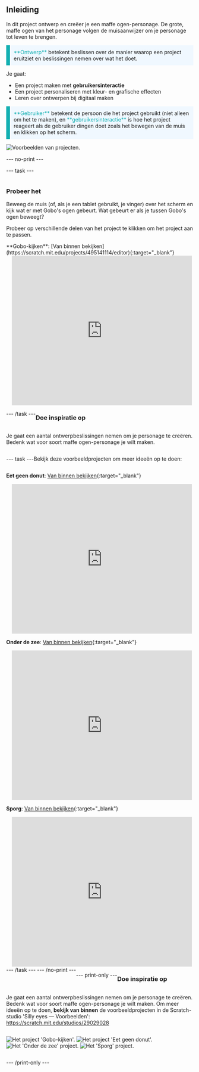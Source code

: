 ## Inleiding

In dit project ontwerp en creëer je een maffe ogen-personage. De grote, maffe ogen van het personage volgen de muisaanwijzer om je personage tot leven te brengen.

<p style="border-left: solid; border-width:10px; border-color: #0faeb0; background-color: aliceblue; padding: 10px;">
<span style="color: #0faeb0">**Ontwerp**</span> betekent beslissen over de manier waarop een project eruitziet en beslissingen nemen over wat het doet. 
</p>

Je gaat:
+ Een project maken met **gebruikersinteractie**
+ Een project personaliseren met kleur- en grafische effecten
+ Leren over ontwerpen bij digitaal maken

<p style="border-left: solid; border-width:10px; border-color: #0faeb0; background-color: aliceblue; padding: 10px;">
<span style="color: #0faeb0">**Gebruiker**</span> betekent de persoon die het project gebruikt (niet alleen om het te maken), en <span style="color: #0faeb0">**gebruikersinteractie**</span> is hoe het project reageert als de gebruiker dingen doet zoals het bewegen van de muis en klikken op het scherm. 
</p>

![Voorbeelden van projecten.](images/showcase-line.png)

--- no-print ---

--- task ---

<div style="display: flex; flex-wrap: wrap">
<div style="flex-basis: 175px; flex-grow: 1">  

### Probeer het 

Beweeg de muis (of, als je een tablet gebruikt, je vinger) over het scherm en kijk wat er met Gobo's ogen gebeurt. Wat gebeurt er als je tussen Gobo's ogen beweegt? 
  
Probeer op verschillende delen van het project te klikken om het project aan te passen.

</div>
<div>
**Gobo-kijken**: [Van binnen bekijken](https://scratch.mit.edu/projects/495141114/editor){:target="_blank"}
<div class="scratch-preview" style="margin-left: 15px;">
  <iframe allowtransparency="true" width="485" height="402" src="https://scratch.mit.edu/projects/embed/495141114/?autostart=false" frameborder="0"></iframe>
</div>

</div>

--- /task ---

### Doe inspiratie op

Je gaat een aantal ontwerpbeslissingen nemen om je personage te creëren. Bedenk wat voor soort maffe ogen-personage je wilt maken.

--- task ---

Bekijk deze voorbeeldprojecten om meer ideeën op te doen:

**Eet geen donut**: [Van binnen bekijken](https://scratch.mit.edu/projects/495865093/editor){:target="_blank"}
<div class="scratch-preview" style="margin-left: 15px;">
  <iframe allowtransparency="true" width="485" height="402" src="https://scratch.mit.edu/projects/embed/495865093/?autostart=false" frameborder="0"></iframe>
</div>

**Onder de zee**: [Van binnen bekijken](https://scratch.mit.edu/projects/495866460/editor){:target="_blank"}
<div class="scratch-preview" style="margin-left: 15px;">
  <iframe allowtransparency="true" width="485" height="402" src="https://scratch.mit.edu/projects/embed/495866460/?autostart=false" frameborder="0"></iframe>
</div>

**Sporg**: [Van binnen bekijken](https://scratch.mit.edu/projects/495865892/editor){:target="_blank"}
<div class="scratch-preview" style="margin-left: 15px;">
  <iframe allowtransparency="true" width="485" height="402" src="https://scratch.mit.edu/projects/embed/495865892/?autostart=false" frameborder="0"></iframe>
</div>
--- /task --- --- /no-print ---

--- print-only ---

### Doe inspiratie op

Je gaat een aantal ontwerpbeslissingen nemen om je personage te creëren. Bedenk wat voor soort maffe ogen-personage je wilt maken. Om meer ideeën op te doen, **bekijk van binnen** de voorbeeldprojecten in de Scratch-studio 'Silly eyes — Voorbeelden': https://scratch.mit.edu/studios/29029028

![Het project 'Gobo-kijken'.](images/gobo-watching.png) ![Het project 'Eet geen donut'.](images/dont-eat-donut.png) ![Het 'Onder de zee' project.](images/under-the-sea.png) ![Het 'Sporg' project.](images/sporg.png)

--- /print-only ---

 
